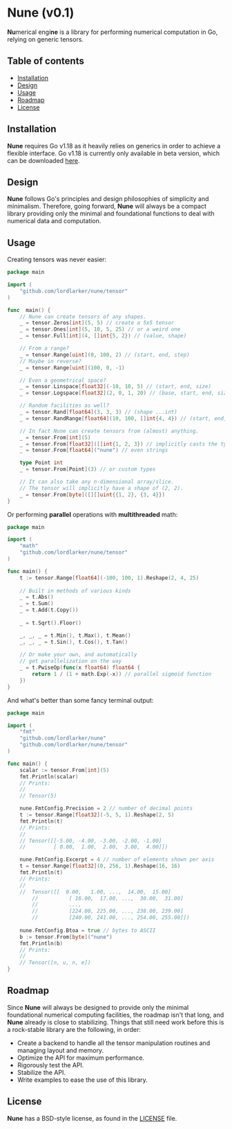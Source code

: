 # Nune (v0.1)
**Nu**merical engi**ne** is a library for performing numerical computation in Go, relying on generic tensors.

## Table of contents
- [Installation](#Installation)
- [Design](#Design)
- [Usage](#Usage)
- [Roadmap](#Roadmap)
- [License](#License)

## Installation
**Nune** requires Go v1.18 as it heavily relies on generics in order to achieve a flexible interface.
Go v1.18 is currently only available in beta version, which can be downloaded [here](https://go.dev/dl/).

## Design
**Nune** follows Go's principles and design philosophies of simplicity and minimalism.
Therefore, going forward, **Nune** will always be a compact library providing only the minimal and foundational functions to deal with numerical data and computation.

## Usage
Creating tensors was never easier:
```go
package main

import (
	"github.com/lordlarker/nune/tensor"
)

func  main() {
	// Nune can create tensors of any shapes.
	_ = tensor.Zeros[int](5, 5) // create a 5x5 tensor
	_ = tensor.Ones[int](5, 10, 5, 25) // or a weird one
	_ = tensor.Full[int](4, []int{5, 2}) // (value, shape)

	// From a range?
	_ = tensor.Range[uint](0, 100, 2) // (start, end, step)
	// Maybe in reverse?
	_ = tensor.Range[uint](100, 0, -1)

	// Even a geometrical space?
	_ = tensor.Linspace[float32](-10, 10, 5) // (start, end, size)
	_ = tensor.Logspace[float32](2, 0, 1, 20) // (base, start, end, size)

	// Random facilities as well?
	_ = tensor.Rand[float64](3, 3, 3) // (shape ...int)
	_ = tensor.RandRange[float64](10, 100, []int{4, 4}) // (start, end, shape)

	// In fact Nune can create tensors from (almost) anything.
	_ = tensor.From[int](5)
	_ = tensor.From[float32]([]int{1, 2, 3}) // implicitly casts the type
	_ = tensor.From[float64]("nune") // even strings

	type Point int
	_ = tensor.From[Point](3) // or custom types

	// It can also take any n-dimensional array/slice.
	// The tensor will implicitly have a shape of (2, 2).
	_ = tensor.From[byte]([][]uint{{1, 2}, {3, 4}})
}
```
Or performing **parallel** operations with **multithreaded** math:
```go
package main

import (
	"math"
	"github.com/lordlarker/nune/tensor"
)

func main() {
	t := tensor.Range[float64](-100, 100, 1).Reshape(2, 4, 25)
	
	// Built in methods of various kinds
	_ = t.Abs()
	_ = t.Sum()
	_ = t.Add(t.Copy())
	
	_ = t.Sqrt().Floor()

	_, _, _ = t.Min(), t.Max(), t.Mean()
	_, _, _ = t.Sin(), t.Cos(), t.Tan()
	
	// Or make your own, and automatically
	// get parallelization on the way
	_ = t.PwiseOp(func(x float64) float64 {
		return 1 / (1 + math.Exp(-x)) // parallel sigmoid function
	})
}
```
And  what's better than some fancy terminal output:
```go
package main

import (
	"fmt"
	"github.com/lordlarker/nune"
	"github.com/lordlarker/nune/tensor"
)

func main() {
	scalar := tensor.From[int](5)
	fmt.Println(scalar)
	// Prints:
	// 
	// Tensor(5)

	nune.FmtConfig.Precision = 2 // number of decimal points
	t := tensor.Range[float32](-5, 5, 1).Reshape(2, 5)
	fmt.Println(t)
	// Prints:
	//
	// Tensor([[-5.00, -4.00, -3.00, -2.00, -1.00]
	//         [ 0.00,  1.00,  2.00,  3.00,  4.00]])

	nune.FmtConfig.Excerpt = 4 // number of elements shown per axis
	t = tensor.Range[float32](0, 256, 1).Reshape(16, 16)
	fmt.Println(t)
	// Prints:
	//
	//  Tensor([[  0.00,   1.00, ...,  14.00,  15.00]
        //          [ 16.00,  17.00, ...,  30.00,  31.00]
        //          ...,
        //          [224.00, 225.00, ..., 238.00, 239.00]
        //          [240.00, 241.00, ..., 254.00, 255.00]])
	
	nune.FmtConfig.Btoa = true // bytes to ASCII
	b := tensor.From[byte]("nune")
	fmt.Println(b)
	// Prints:
	//
	// Tensor([n, u, n, e])
}
```

## Roadmap
Since **Nune** will always be designed to provide only the minimal foundational numerical computing facilities, the roadmap isn't that long, and **Nune** already is close to stabilizing.
Things that still need work before this is a rock-stable library are the following, in order:
 - Create a backend to handle all the tensor manipulation routines and managing layout and memory.
 - Optimize the API for maximum performance.
 - Rigorously test the API.
 - Stabilize the API.
 - Write examples to ease the use of this library.
 
## License
**Nune** has a BSD-style license, as found in the [LICENSE](https://github.com/lordlarker/nune/blob/main/LICENSE) file.
